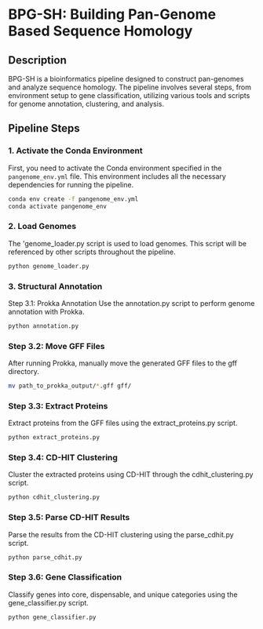 # BPG-SH: Building Pan-Genome Based Sequence Homology

## Description

BPG-SH is a bioinformatics pipeline designed to construct pan-genomes and analyze sequence homology. The pipeline involves several steps, from environment setup to gene classification, utilizing various tools and scripts for genome annotation, clustering, and analysis.

## Pipeline Steps

### 1. Activate the Conda Environment

First, you need to activate the Conda environment specified in the `pangenome_env.yml` file. This environment includes all the necessary dependencies for running the pipeline.

```bash
conda env create -f pangenome_env.yml
conda activate pangenome_env
```

### 2. Load Genomes
The 'genome_loader.py script is used to load genomes. This script will be referenced by other scripts throughout the pipeline.

```bash
python genome_loader.py
```
### 3. Structural Annotation
Step 3.1: Prokka Annotation
Use the annotation.py script to perform genome annotation with Prokka.

```bash
python annotation.py
```
### Step 3.2: Move GFF Files
After running Prokka, manually move the generated GFF files to the gff directory.

```bash
mv path_to_prokka_output/*.gff gff/
```

### Step 3.3: Extract Proteins
Extract proteins from the GFF files using the extract_proteins.py script.

```bash
python extract_proteins.py
```
### Step 3.4: CD-HIT Clustering
Cluster the extracted proteins using CD-HIT through the cdhit_clustering.py script.

```bash
python cdhit_clustering.py
```
### Step 3.5: Parse CD-HIT Results
Parse the results from the CD-HIT clustering using the parse_cdhit.py script.

```bash
python parse_cdhit.py
```
### Step 3.6: Gene Classification
Classify genes into core, dispensable, and unique categories using the gene_classifier.py script.

```bash
python gene_classifier.py
```
